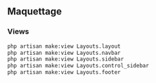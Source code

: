 ## Maquettage
### Views
```bash
php artisan make:view Layouts.layout
php artisan make:view Layouts.navbar
php artisan make:view Layouts.sidebar
php artisan make:view Layouts.control_sidebar
php artisan make:view Layouts.footer

```
